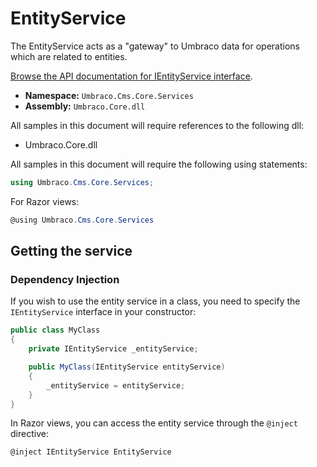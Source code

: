 # EntityService

The EntityService acts as a "gateway" to Umbraco data for operations which are related to entities.

[Browse the API documentation for IEntityService interface](https://apidocs.umbraco.com/v11/csharp/api/Umbraco.Cms.Core.Services.IEntityService.html).

 * **Namespace:** `Umbraco.Cms.Core.Services`
 * **Assembly:** `Umbraco.Core.dll`

 All samples in this document will require references to the following dll:

* Umbraco.Core.dll

All samples in this document will require the following using statements:

```csharp
using Umbraco.Cms.Core.Services;
```

For Razor views:
```csharp
@using Umbraco.Cms.Core.Services
```

## Getting the service

### Dependency Injection

If you wish to use the entity service in a class, you need to specify the `IEntityService` interface in your constructor:

```csharp
public class MyClass
{
	private IEntityService _entityService;

	public MyClass(IEntityService entityService)
	{
		_entityService = entityService;
	}
}
```

In Razor views, you can access the entity service through the `@inject` directive:

```csharp
@inject IEntityService EntityService
```
